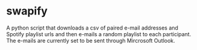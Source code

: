 # swapify
A python script that downloads a csv of paired e-mail addresses and Spotify playlist urls and then e-mails a random playlist to each participant. The e-mails are currently set to be sent through Mircrosoft Outlook.

